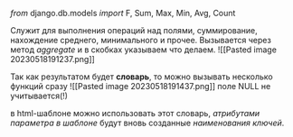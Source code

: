 _from_ django.db.models _import_ F, Sum, Max, Min, Avg, Count

Служит для выполнения операций над полями, суммирование, нахождение среднего, минимального и прочее.
Вызывается через метод _aggregate_ и в скобках указываем что делаем.
![[Pasted image 20230518191237.png]]

Так как результатом будет __словарь__, то можно вызывать несколько функций сразу
![[Pasted image 20230518191437.png]]
поле NULL не учитывается(!)

в html-шаблоне можно использовать этот словарь, _атрибутами параметра в шаблоне_ будут вновь созданные _наименования ключей_.
